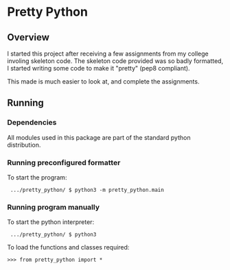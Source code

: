# Pretty Python

## Overview
I started this project after receiving a few assignments from my college involing skeleton code. The skeleton code provided was so badly formatted, I started writing some code to make it "pretty" (pep8 compliant). 

This made is much easier to look at, and complete the assignments.

## Running
### Dependencies
All modules used in this package are part of the standard python distribution.

### Running preconfigured formatter
To start the program:
```
 .../pretty_python/ $ python3 -m pretty_python.main 
```

### Running program manually
To start the python interpreter:
```
 .../pretty_python/ $ python3
```

To load the functions and classes required:
```
>>> from pretty_python import *
```
